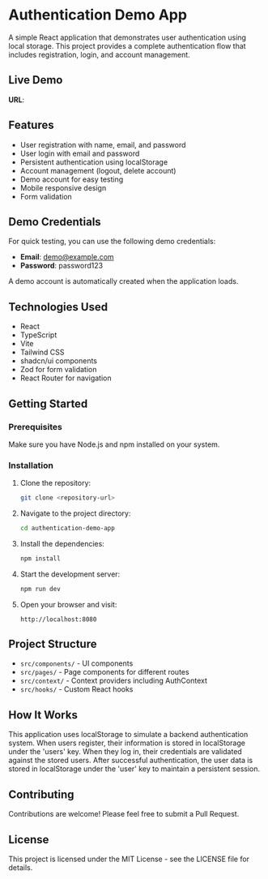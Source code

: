 
# Authentication Demo App

A simple React application that demonstrates user authentication using local storage. This project provides a complete authentication flow that includes registration, login, and account management.

## Live Demo

**URL**:

## Features

- User registration with name, email, and password
- User login with email and password
- Persistent authentication using localStorage
- Account management (logout, delete account)
- Demo account for easy testing
- Mobile responsive design
- Form validation

## Demo Credentials

For quick testing, you can use the following demo credentials:

- **Email**: demo@example.com
- **Password**: password123

A demo account is automatically created when the application loads.

## Technologies Used

- React
- TypeScript
- Vite
- Tailwind CSS
- shadcn/ui components
- Zod for form validation
- React Router for navigation

## Getting Started

### Prerequisites

Make sure you have Node.js and npm installed on your system.

### Installation

1. Clone the repository:
   ```sh
   git clone <repository-url>
   ```

2. Navigate to the project directory:
   ```sh
   cd authentication-demo-app
   ```

3. Install the dependencies:
   ```sh
   npm install
   ```

4. Start the development server:
   ```sh
   npm run dev
   ```

5. Open your browser and visit:
   ```
   http://localhost:8080
   ```

## Project Structure

- `src/components/` - UI components
- `src/pages/` - Page components for different routes
- `src/context/` - Context providers including AuthContext
- `src/hooks/` - Custom React hooks

## How It Works

This application uses localStorage to simulate a backend authentication system. When users register, their information is stored in localStorage under the 'users' key. When they log in, their credentials are validated against the stored users. After successful authentication, the user data is stored in localStorage under the 'user' key to maintain a persistent session.

## Contributing

Contributions are welcome! Please feel free to submit a Pull Request.

## License

This project is licensed under the MIT License - see the LICENSE file for details.

